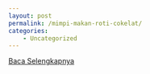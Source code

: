 ```yaml
---
layout: post
permalink: /mimpi-makan-roti-cokelat/
categories:
    - Uncategorized
---
```


[Baca Selengkapnya](/01)